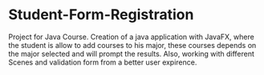 # Student-Form-Registration
Project for Java Course. 
Creation of a java application with JavaFX, where the student is allow to add courses to his major, these courses depends on the major selected and will prompt the results.
Also, working with different Scenes and validation form from a better user expirence.
